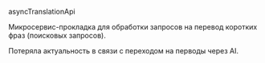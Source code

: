 asyncTranslationApi

Микросервис-прокладка для обработки запросов на перевод коротких фраз (поисковых запросов).

Потеряла актуальность в связи с переходом на перводы через AI.
